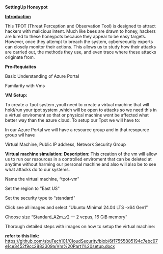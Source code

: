 **SettingUp Honeypot**

<ins>**Introduction**</ins>

This TPOT (Threat Perception and Observation Tool) is designed to attract hackers with malicious intent. Much like bees are drawn to honey, hackers are lured to these honeypots because they appear to be easy targets. However, once they attempt to breach the system, cybersecurity experts can closely monitor their actions. This allows us to study how their attacks are carried out, the methods they use, and even trace where these attacks originate from.

**Pre-Requiaites**

Basic Understanding of Azure Portal

Familarity with Vms

**VM Setup:**

To create a Tpot system ,youll need to create a virtual machine that will hold/run your tpot system ,which will be open to attacks
so we need this in a virtual enviroment so that or physical machine wont be affected what better way than the azure cloud.
To setup our Tpot we will have to:

In our Azure Portal we will have a resource group and in that resopurce group wil have

Virtual Machine, Public IP address, Network Security Group

**Virtual machine simulation:**
**Description**: This creation of the vm will allow us to run our resources in a controlled enviroment that can be deleted at anytime
without harming our personal machine and also will also be to see what attacks do to our systems.

Name the virtual machine, “tpot-vm”

Set the region to "East US"

Set the security type to “standard”

Click see all images and select “Ubuntu Minimal 24.04 LTS -x64 Gen1” 

Choose size “Standard_A2m_v2 — 2 vcpus, 16 GiB memory”

Thorough detailed steps with images on how to setup the virtual machine:

**refer to this link:** https://github.com/sbuTech101/CloudSecurity/blob/6f17555885194c7ebc97e1ce3452f9cc2883309a/Vm%20Part1%20setup.docx





